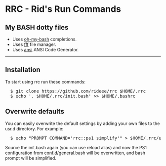 # RRC - Rid's Run Commands

## My BASH dotty files

- Uses [oh-my-bash](https://github.com/ohmybash/oh-my-bash) completions.
- Uses [fff](https://github.com/dylanaraps/fff) file manager.
- Uses [ansi](http://github.com/fidian/ansi) ANSI Code Generator.

<hr>

## Installation

To start using rrc run these commands:

<pre>
  $ git clone https://github.com/rideee/rrc $HOME/.rrc
  $ echo '. $HOME/.rrc/init.bash' >> $HOME/.bashrc
</pre>

## Overwrite defaults

You can easily overwrite the default settings by adding your own files to the
usr.d directory. For example:

<pre>
  $ echo "PROMPT_COMMAND='rrc::ps1 simplify'" > $HOME/.rrc/usr.d/custom-ps1.bash
</pre>

Source the init.bash again (you can use reload alias) and now the PS1
configuration from conf.d/general.bash will be overwritten, and bash prompt will
be simplified.
